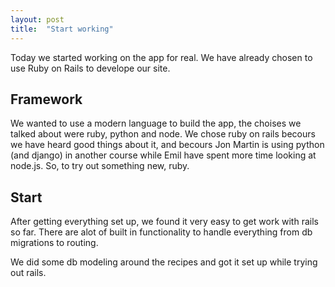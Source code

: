 ```yaml
---
layout: post
title:  "Start working"
---
```


Today we started working on the app for real. We have already chosen to use Ruby on Rails to develope our site.

## Framework
We wanted to use a modern language to build the app, the choises we talked about were ruby, python and node. We chose ruby on rails becours we have heard good things about it, and becours Jon Martin is using python (and django) in another course while Emil have spent more time looking at node.js. So, to try out something new, ruby.

## Start
After getting everything set up, we found it very easy to get work with rails so far. There are alot of built in functionality to handle everything from db migrations to routing.

We did some db modeling around the recipes and got it set up while trying out rails.
